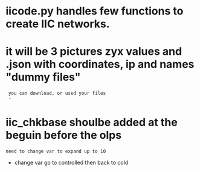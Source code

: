 # iicode.py handles few functions to create IIC networks.

# it will be 3 pictures zyx values and .json with coordinates, ip and names "dummy files"
     you can download, or used your files
     - 

# iic_chkbase shoulbe added at the beguin before the olps
    need to change var to expand up to 10 
- change var go to controlled then back to cold